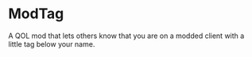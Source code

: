 # ModTag
A QOL mod that lets others know that you are on a modded client with a little tag below your name.
